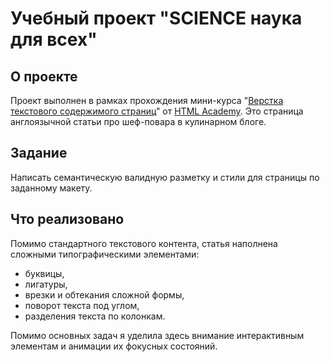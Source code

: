 # Учебный проект "SCIENCE наука для всех"

## О проекте

Проект выполнен в рамках прохождения мини-курса "[Верстка текстового содержимого страниц](https://htmlacademy.ru/skills/text-layout)" от [HTML Academy](https://htmlacademy.ru/). Это страница англоязычной статьи про шеф-повара в кулинарном блоге.

## Задание

Написать семантическую валидную разметку и стили для страницы по заданному макету.

## Что реализовано

Помимо стандартного текстового контента, статья наполнена сложными типографическими элементами:
- буквицы,
- лигатуры,
- врезки и обтекания сложной формы,
- поворот текста под углом,
- разделения текста по колонкам.

Помимо основных задач я уделила здесь внимание интерактивным элементам и анимации их фокусных состояний.
